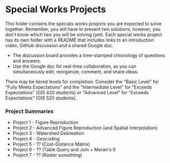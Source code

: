 # Special Works Projects
This folder contains the specials works projects you are expected to solve together.
Remember, you will have to present two solutions; however, you don't know which two you will be solving (yet).
Each special works project has its own folder with a README that includes links to an introduction video, GitHub discussion and a shared Google doc.

* The discussion board provides a time-stamped chronology of questions and answers.
* Use the Google doc for real-time collaboration, as you can simultaneously edit, reorganize, comment, and share ideas.

There may be tiered levels for completion.
Consider the "Basic Level" for "Fully Meets Expectations" and the "Intermediate Level" for "Exceeds Expectations" (GIS 420 students) or "Advanced Level" for "Exceeds Expectations" (GIS 520 students).

### Project Summaries

* Project 1 - Figure Reproduction
* Project 2 - Advanced Figure Reproduction (and Spatial Interpolation)
* Project 3 - Watershed Delineation 
* Project 4 - Geocoding
* Project 5 - ?? (Cost-Distance Matrix)
* Project 6 - ?? (Table Query and Join + Moran's I)
* Project 7 - ?? (Raster something)
